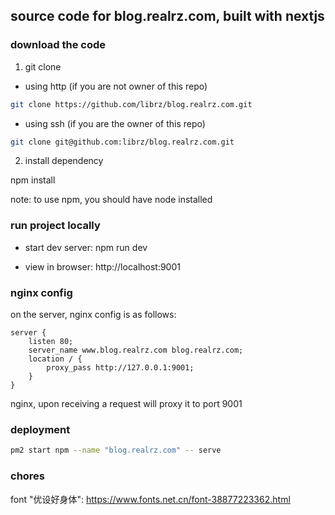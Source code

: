 ## source code for blog.realrz.com, built with nextjs

### download the code 

1. git clone

- using http (if you are not owner of this repo)

```sh
git clone https://github.com/librz/blog.realrz.com.git
```

- using ssh (if you are the owner of this repo)

```sh
git clone git@github.com:librz/blog.realrz.com.git
```

2. install dependency

npm install

note: to use npm, you should have node installed

### run project locally

- start dev server: npm run dev

- view in browser: http://localhost:9001

### nginx config

on the server, nginx config is as follows:

```
server {
	listen 80;
	server_name www.blog.realrz.com blog.realrz.com;
	location / {
		proxy_pass http://127.0.0.1:9001;
	}
}
```

nginx, upon receiving a request will proxy it to port 9001

### deployment 

```sh
pm2 start npm --name "blog.realrz.com" -- serve
```

### chores

font "优设好身体": https://www.fonts.net.cn/font-38877223362.html
